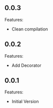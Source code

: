 ## 0.0.3

Features:

  - Clean compilation

## 0.0.2

Features:

  - Add Decorator

## 0.0.1

Features:

  - Initial Version

